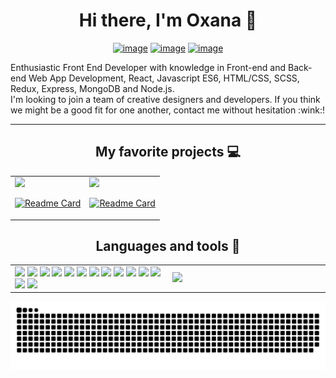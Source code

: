 # <div align="center" width="100%"> Hi there, I'm Oxana  👋</div>
<div align="center" width="100%">

[![image](https://img.shields.io/badge/PORTFOLIO-{8B89CC}?style=for-the-badge&logoColor=white)](https://oth21dev.github.io/portfolio/)
[![image](https://img.shields.io/badge/LinkedIn-0077B5?style=for-the-badge&logo=linkedin&logoColor=white)](https://www.linkedin.com/in/oxana-theis-417922158/)
[![image](https://img.shields.io/badge/ProtonMail-8B89CC?style=for-the-badge&logo=protonmail&logoColor=white)](mailto:otheis@protonmail.com)



</div>


 <p>Enthusiastic Front End Developer with knowledge in Front-end and Back-end Web App Development, React, Javascript ES6, HTML/CSS, SCSS, Redux, Express, MongoDB and Node.js.<br/>
I'm looking to join a team of creative designers and developers. If you think we might be a good fit for one another, contact me without hesitation :wink:!
</p>

___________________________________________________________________________________________________________________________________________________________________

## <div align="center" width="100%"> My favorite projects :computer: </div>

    
                         
<table>             
<tr width="100%">


</tr>
  
<tr>
<td >
<div>
  <img width="400px"  src ='https://user-images.githubusercontent.com/81259062/210135092-4dde0fcc-38a4-4ec3-8b9d-90da0f6d94a2.gif'>
  </div>

[![Readme Card](https://github-readme-stats.vercel.app/api/pin/?username=OTH21DEV&repo=OxanaTheis_13_03082022&theme=transparent)](https://github.com/OTH21DEV/OxanaTheis_13_03082022)
  
  
  
  
</td>



<td >

<div>
  <img width="400px" src ='https://user-images.githubusercontent.com/81259062/210135209-7356c66e-3878-4167-82cf-1a6a1ac194fd.gif'>
  </div>

[![Readme Card](https://github-readme-stats.vercel.app/api/pin/?username=OTH21DEV&repo=OxanaTheis_7_02012022&theme=transparent)](https://github.com/OTH21DEV/OxanaTheis_7_02012022)
  
<!--add one more card for test
  
  <div>
  <img width="400px" src ='https://user-images.githubusercontent.com/81259062/210132366-3a5dcbca-20be-4f9c-926c-c9a1e59b87df.gif'>
  </div>

[![Readme Card](https://github-readme-stats.vercel.app/api/pin/?username=OTH21DEV&repo=OxanaTheis_7_02012022&theme=transparent)](https://github.com/OTH21DEV/OxanaTheis_7_02012022)
  -->
  
</td>
    </tr>
</table>
                         
## <div align="center" width="100%"> Languages and tools :hammer: </div>

<table >
<tr width="100%">


</tr>
<tr>
<td width="50%">
<img src="https://img.shields.io/badge/JavaScript-323330?style=for-the-badge&logo=javascript&logoColor=F7DF1E">
  <img src="https://img.shields.io/badge/React-20232A?style=for-the-badge&logo=react&logoColor=61DAFB">
  <img src="https://img.shields.io/badge/HTML5-E34F26?style=for-the-badge&logo=html5&logoColor=white">
 <img src="https://img.shields.io/badge/CSS3-1572B6?style=for-the-badge&logo=css3&logoColor=white">
    <img src="https://img.shields.io/badge/styled--components-DB7093?style=for-the-badge&logo=styled-components&logoColor=white">
   <img src="https://img.shields.io/badge/GitHub-100000?style=for-the-badge&logo=github&logoColor=white">
   <img src="https://img.shields.io/badge/Redux-593D88?style=for-the-badge&logo=redux&logoColor=white">
   <img src="https://img.shields.io/badge/Figma-F24E1E?style=for-the-badge&logo=figma&logoColor=white">
   <img src="https://img.shields.io/badge/gimp-5C5543?style=for-the-badge&logo=gimp&logoColor=white">
   <img src="https://img.shields.io/badge/Sass-CC6699?style=for-the-badge&logo=sass&logoColor=white">
   <img src="https://img.shields.io/badge/Heroku-430098?style=for-the-badge&logo=heroku&logoColor=white">
   <img src="https://img.shields.io/badge/VSCode-0078D4?style=for-the-badge&logo=visual%20studio%20code&logoColor=white">
  <img src="https://img.shields.io/badge/MongoDB-4EA94B?style=for-the-badge&logo=mongodb&logoColor=white">
<img src="https://img.shields.io/badge/Express.js-000000?style=for-the-badge&logo=express&logoColor=white">

  </div>
</td>
<td >

  <img src="https://github-readme-stats.vercel.app/api/top-langs/?username=OTH21DEV&layout=compact&theme=transparent" width="100%"/>

  
</td>
</tr>
</table>


![Snake animation](https://raw.githubusercontent.com/OTH21DEV/OTH21DEV/output/github-contribution-grid-snake-dark.svg)


<!--
[![Top Langs](https://github-readme-stats.vercel.app/api/top-langs/?username=OTH21DEV&layout=compact)](https://github.com/OTH21DEV/github-readme-stats)

Here are some ideas to get you started:

Hi there, I'm Oxana 😄
- 🌱 I’m currently learning ...
- 👯 I’m looking to collaborate on ...
- 🤔 I’m looking for help with ...
- 💬 Ask me about ...
- 📫 How to reach me: ...
- 😄 Pronouns: ...
- ⚡ Fun fact: ...
-->

